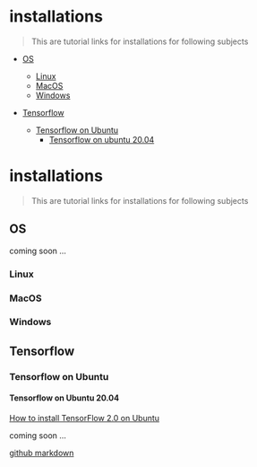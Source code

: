 # installations

> This are tutorial links for installations for following subjects

- [OS](#OS)
  * [Linux](#Linux)
  * [MacOS](#MacOS)
  * [Windows](#Windows)    
    


- [Tensorflow](#Tensorflow)
  * [Tensorflow on Ubuntu](#Tensorflow-on-Ubuntu)
    + [Tensorflow on ubuntu 20.04](#Tensorflow-on-Ubuntu-'20.04')
  

# installations

> This are tutorial links for installations for following subjects

<!-- toc -->

## OS
coming soon ...

### Linux
### MacOS
### Windows

## Tensorflow

### Tensorflow on Ubuntu

#### Tensorflow on Ubuntu 20.04

[How to install TensorFlow 2.0 on Ubuntu]


coming soon ...

[github markdown]


[//]: # (These are reference links used in the body of this note and get stripped out when the markdown processor does its job. There is no need to format nicely because it shouldn't be seen. Thanks SO - http://stackoverflow.com/questions/4823468/store-comments-in-markdown-syntax)

   [How to install TensorFlow 2.0 on Ubuntu]: <https://www.pyimagesearch.com/2019/12/09/how-to-install-tensorflow-2-0-on-ubuntu/>
   [github markdown]: <https://guides.github.com/pdfs/markdown-cheatsheet-online.pdf>
   
   






























